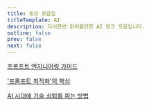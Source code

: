 ```yaml
---
title: 링크 모음집
titleTemplate: AI
description: 다시한번 읽어볼만한 AI 링크 모음입니다.
outline: false
prev: false
next: false
---
```


[프롬프트 엔지니어링 가이드](https://www.promptingguide.ai/kr)

['프롬프트 최적화'의 핵심](https://yozm.wishket.com/magazine/detail/3036/)

[AI 시대에 기술 쇠퇴를 피는 방법](https://addyo.substack.com/p/avoiding-skill-atrophy-in-the-age)
